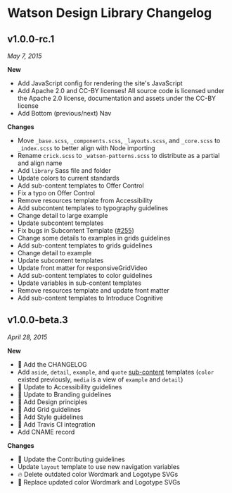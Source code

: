 # Watson Design Library Changelog

## v1.0.0-rc.1
*May 7, 2015*

**New**

* Add JavaScript config for rendering the site's JavaScript
* Add Apache 2.0 and CC-BY licenses! All source code is licensed under the Apache 2.0 license, documentation and assets under the CC-BY license
* Add Bottom (previous/next) Nav

**Changes**

* Move `_base.scss`, `_components.scss`, `_layouts.scss`, and `_core.scss` to `_index.scss` to better align with Node importing
* Rename `crick.scss` to `_watson-patterns.scss` to distribute as a partial and align name
* Add `library` Sass file and folder
* Update colors to current standards
* Add sub-content templates to Offer Control
* Fix a typo on Offer Control
* Remove resources template from Accessibility
* Add subcontent templates to typography guidelines
* Change detail to large example
* Update subcontent templates
* Fix bugs in Subcontent Template ([#255](https://github.com/IBM-Watson/design-library/issues/255))
* Change some details to examples in grids guidelines
* Add sub-content templates to grids guidelines
* Change detail to example
* Update subcontent templates
* Update front matter for responsiveGridVideo
* Add sub-content templates to color guidelines
* Update variables in sub-content templates
* Remove resources template and update front matter
* Add sub-content templates to Introduce Cognitive

## v1.0.0-beta.3
*April 28, 2015*

**New**

* :memo: Add the CHANGELOG
* Add `aside`, `detail`, `example`, and `quote` [sub-content](https://github.com/IBM-Watson/design-library/wiki/Content-Models#secondary-content-types) templates (`color` existed previously, `media` is a view of `example` and `detail`)
* :memo: Update to Accessibility guidelines
* :memo: Update to Branding guidelines
* :memo: Add Design principles
* :memo: Add Grid guidelines
* :memo: Add Style guidelines
* :green_heart: Add Travis CI integration
* Add CNAME record

**Changes**

* :memo: Update the Contributing guidelines
* Update `layout` template to use new navigation variables
* :fire: Delete outdated color Wordmark and Logotype SVGs
* :art: Replace updated color Wordmark and Logotype SVGs

